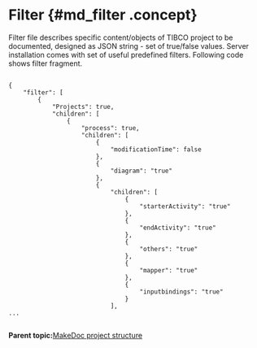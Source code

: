 # Filter {#md_filter .concept}

Filter file describes specific content/objects of TIBCO project to be documented, designed as JSON string - set of true/false values. Server installation comes with set of useful predefined filters. Following code shows filter fragment.

```

{
	"filter": [
		{
			"Projects": true,
			"children": [
				{
					"process": true,
					"children": [
						{
							"modificationTime": false
						},
						{
							"diagram": "true"
						},
						{
							"children": [
								{
									"starterActivity": "true"
								},
								{
									"endActivity": "true"
								},
								{
									"others": "true"
								},
								{
									"mapper": "true"
								},
								{
									"inputbindings": "true"
								}
							],
...
		
```

**Parent topic:**[MakeDoc project structure](../../core/makedoc_project_structure/md_project_structure.md)


